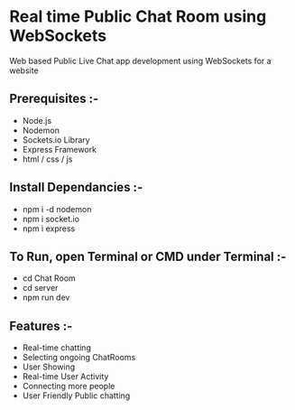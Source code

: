 # Real time Public Chat Room using WebSockets

Web based Public Live Chat app development using WebSockets for a website

## Prerequisites :-
- Node.js
- Nodemon
- Sockets.io Library
- Express Framework
- html / css / js

## Install Dependancies :-
- npm i -d nodemon
- npm i socket.io
- npm i express

## To Run, open Terminal or CMD under Terminal :- 
- cd Chat Room
- cd server
- npm run dev

## Features :-
- Real-time chatting
- Selecting ongoing ChatRooms
- User Showing
- Real-time User Activity
- Connecting more people
- User Friendly Public chatting
